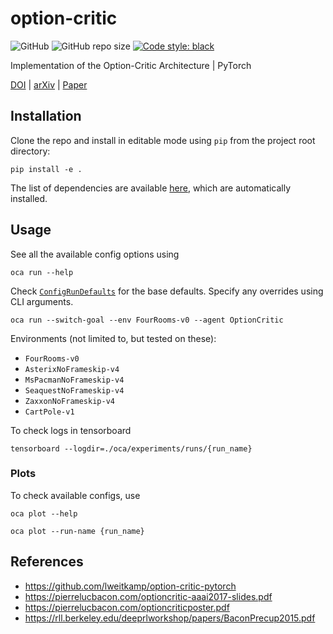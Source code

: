 # option-critic

![GitHub](https://img.shields.io/github/license/AshrithSagar/option-critic)
![GitHub repo size](https://img.shields.io/github/repo-size/AshrithSagar/option-critic)
[![Code style: black](https://img.shields.io/badge/code%20style-black-000000.svg)](https://github.com/psf/black)

Implementation of the Option-Critic Architecture | PyTorch

[DOI](https://dl.acm.org/doi/10.5555/3298483.3298491)
|
[arXiv](https://arxiv.org/abs/1609.05140)
|
[Paper](https://ojs.aaai.org/index.php/AAAI/article/view/10916/10775)

## Installation

Clone the repo and install in editable mode using `pip` from the project root directory:

```shell
pip install -e .
```

The list of dependencies are available [here](requirements.txt), which are automatically installed.

## Usage

See all the available config options using

```shell
oca run --help
```

Check [`ConfigRunDefaults`](oca/utils/config.py) for the base defaults.
Specify any overrides using CLI arguments.

```shell
oca run --switch-goal --env FourRooms-v0 --agent OptionCritic
```

Environments (not limited to, but tested on these):

- `FourRooms-v0`
- `AsterixNoFrameskip-v4`
- `MsPacmanNoFrameskip-v4`
- `SeaquestNoFrameskip-v4`
- `ZaxxonNoFrameskip-v4`
- `CartPole-v1`

To check logs in tensorboard

```shell
tensorboard --logdir=./oca/experiments/runs/{run_name}
```

### Plots

To check available configs, use

```shell
oca plot --help
```

```shell
oca plot --run-name {run_name}
```

## References

- <https://github.com/lweitkamp/option-critic-pytorch>
- <https://pierrelucbacon.com/optioncritic-aaai2017-slides.pdf>
- <https://pierrelucbacon.com/optioncriticposter.pdf>
- <https://rll.berkeley.edu/deeprlworkshop/papers/BaconPrecup2015.pdf>
